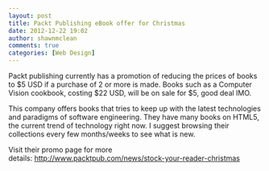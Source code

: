 ```yaml
---
layout: post
title: Packt Publishing eBook offer for Christmas
date: 2012-12-22 19:02
author: shawnmclean
comments: true
categories: [Web Design]
---
```

Packt publishing currently has a promotion of reducing the prices of books to $5 USD if a purchase of 2 or more is made. Books such as a Computer Vision cookbook, costing $22 USD, will be on sale for $5, good deal IMO.

This company offers books that tries to keep up with the latest technologies and paradigms of software engineering. They have many books on HTML5, the current trend of technology right now. I suggest browsing their collections every few months/weeks to see what is new.

Visit their promo page for more details: <a href="http://www.packtpub.com/news/stock-your-reader-christmas">http://www.packtpub.com/news/stock-your-reader-christmas</a>
